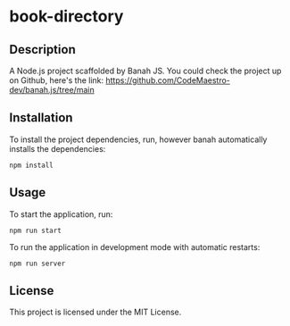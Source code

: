 # book-directory

## Description
A Node.js project scaffolded by Banah JS.
You could check the project up on Github, here's the link: <https://github.com/CodeMaestro-dev/banah.js/tree/main>

## Installation

To install the project dependencies, run, however banah automatically installs the dependencies:

```
npm install

```

## Usage

To start the application, run:

```
npm run start

```

To run the application in development mode with automatic restarts:

```
npm run server

```

## License
This project is licensed under the MIT License.
